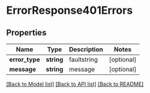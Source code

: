# ErrorResponse401Errors

## Properties
Name | Type | Description | Notes
------------ | ------------- | ------------- | -------------
**error_type** | **string** | faultstring | [optional] 
**message** | **string** | message | [optional] 

[[Back to Model list]](../README.md#documentation-for-models) [[Back to API list]](../README.md#documentation-for-api-endpoints) [[Back to README]](../README.md)


